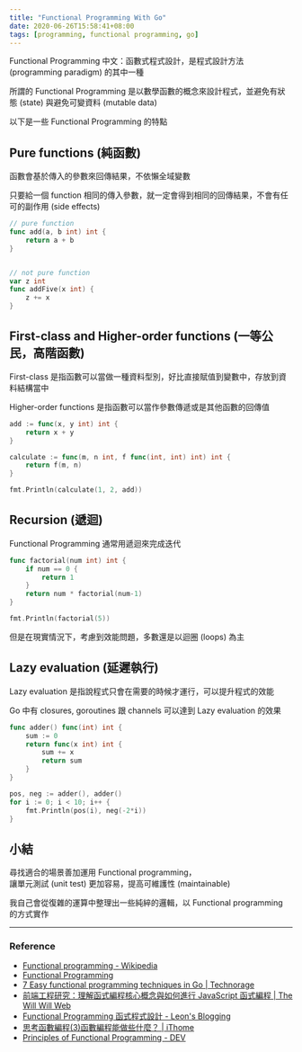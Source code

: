 ```yaml
---
title: "Functional Programming With Go"
date: 2020-06-26T15:58:41+08:00
tags: [programming, functional programming, go]
---
```


Functional Programming 中文：函數式程式設計，是程式設計方法 (programming paradigm) 的其中一種

所謂的 Functional Programming 是以數學函數的概念來設計程式，並避免有狀態 (state) 與避免可變資料 (mutable data)

以下是一些 Functional Programming 的特點

## Pure functions (純函數)

函數會基於傳入的參數來回傳結果，不依懶全域變數

只要給一個 function 相同的傳入參數，就一定會得到相同的回傳結果，不會有任可的副作用 (side effects)

```go
// pure function
func add(a, b int) int {
	return a + b
}


// not pure function
var z int
func addFive(x int) {
	z += x
}
```


## First-class and Higher-order functions (一等公民，高階函數)

First-class 是指函數可以當做一種資料型別，好比直接賦值到變數中，存放到資料結構當中

Higher-order functions 是指函數可以當作參數傳遞或是其他函數的回傳值

```go
add := func(x, y int) int {
	return x + y
}

calculate := func(m, n int, f func(int, int) int) int {
	return f(m, n)
}

fmt.Println(calculate(1, 2, add))
```

## Recursion (遞迴)

Functional Programming 通常用遞迴來完成迭代

```go
func factorial(num int) int {
	if num == 0 {
		return 1
	}
	return num * factorial(num-1)
}

fmt.Println(factorial(5))
```

但是在現實情況下，考慮到效能問題，多數還是以迴圈 (loops) 為主

## Lazy evaluation (延遲執行)

Lazy evaluation 是指說程式只會在需要的時候才運行，可以提升程式的效能

Go 中有 closures, goroutines 跟 channels 可以達到 Lazy evaluation 的效果

```go
func adder() func(int) int {
	sum := 0
	return func(x int) int {
		sum += x
		return sum
	}
}

pos, neg := adder(), adder()
for i := 0; i < 10; i++ {
	fmt.Println(pos(i), neg(-2*i))
}

```


## 小結

尋找適合的場景善加運用 Functional programming，  
讓單元測試 (unit test) 更加容易，提高可維護性 (maintainable)

我自己會從復雜的運算中整理出一些純綷的邏輯，以 Functional programming 的方式實作

---

### Reference


- [Functional programming - Wikipedia](https://en.wikipedia.org/wiki/Functional_programming)
- [Functional Programming](https://l3x.github.io/golang-code-examples/2014/08/14/functional-programming.html)
- [7 Easy functional programming techniques in Go | Technorage](https://deepu.tech/functional-programming-in-go/)
- [前端工程研究：理解函式編程核心概念與如何進行 JavaScript 函式編程 | The Will Will Web](https://blog.miniasp.com/post/2016/12/10/Functional-Programming-in-JavaScript)
- [Functional Programming 函式程式設計 - Leon's Blogging](https://mgleon08.github.io/blog/2019/07/26/functional-programming)
- [思考函數編程(3)函數編程能做些什麼？ | iThome](https://ithome.com.tw/node/49122)
- [Principles of Functional Programming - DEV](https://dev.to/jamesrweb/principles-of-functional-programming-4b7c)
